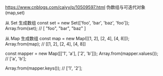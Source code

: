 https://www.cnblogs.com/caiyy/p/10509597.html 伪数组与可迭代对象(map,set)

从 Set 生成数组
const set = new Set(['foo', 'bar', 'baz', 'foo']);
Array.from(set);
// [ "foo", "bar", "baz" ]

从 Map 生成数组
const map = new Map([[1, 2], [2, 4], [4, 8]]);
Array.from(map);
// [[1, 2], [2, 4], [4, 8]]

const mapper = new Map([['1', 'a'], ['2', 'b']]);
Array.from(mapper.values());
// ['a', 'b'];

Array.from(mapper.keys());
// ['1', '2'];